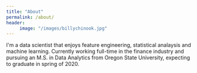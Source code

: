 ```yaml
---
title: "About"
permalink: /about/
header:
     image: "/images/billychinook.jpg"
---
```


I'm a data scientist that enjoys feature engineering, statistical analaysis and machine learning. Currently working full-time in the finance industry and pursuing an M.S. in Data Analytics from Oregon State University, expecting to graduate in spring of 2020.  